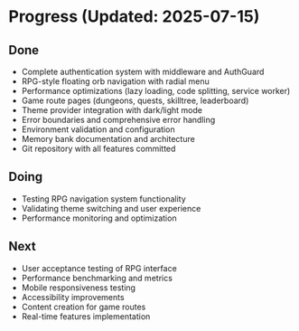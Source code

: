 # Progress (Updated: 2025-07-15)

## Done

- Complete authentication system with middleware and AuthGuard
- RPG-style floating orb navigation with radial menu
- Performance optimizations (lazy loading, code splitting, service worker)
- Game route pages (dungeons, quests, skilltree, leaderboard)
- Theme provider integration with dark/light mode
- Error boundaries and comprehensive error handling
- Environment validation and configuration
- Memory bank documentation and architecture
- Git repository with all features committed

## Doing

- Testing RPG navigation system functionality
- Validating theme switching and user experience
- Performance monitoring and optimization

## Next

- User acceptance testing of RPG interface
- Performance benchmarking and metrics
- Mobile responsiveness testing
- Accessibility improvements
- Content creation for game routes
- Real-time features implementation
